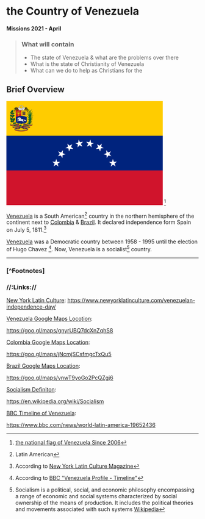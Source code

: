 

# the Country of Venezuela

#### Missions 2021 - April

> ### What will contain
>
> - The state of Venezuela & what are the problems over there
> - What is the state of Christianity of Venezuela
> - What can we do to help as Christians for the 
>
> 

## Brief Overview

<img src="/Venezuela/images//Flag-Venezuela.jpg" alt="Venezuelan flag" style="zoom:40%;" /> [^1]

[Venezuela](https://goo.gl/maps/gnyrUBQ7dcXnZqhS8) is a South American[^2] country in the northern hemisphere of the continent next to [Colombia](https://goo.gl/maps/jNcmjSCsfmgcTxQu5) & [Brazil](https://goo.gl/maps/vnwT9yoGo2PcQZgj6). It declared independence form Spain on July 5, 1811.[^3] 

[Venezuela](https://goo.gl/maps/gnyrUBQ7dcXnZqhS8) was a Democratic country between 1958 - 1995 until the election of Hugo Chavez [^4]. Now, Venezuela is a socialist[^5] country.

-----
### [^Footnotes]

[^1]: [the national flag of Venezuela Since 2006](https://www.britannica.com/topic/flag-of-Venezuela)
[^2]: Latin American
[^3]: According to [New York Latin Culture Magazine](https://www.newyorklatinculture.com/venezuelan-independence-day/)
[^4]: According to [BBC "Venezuela Profile - Timeline"](https://www.bbc.com/news/world-latin-america-19652436)  
[^5]: Socialism is a political, social, and economic philosophy encompassing a range of economic and social systems characterized by social ownership of the means of production. It includes the political theories and movements associated with such systems [Wikipedia](https://en.wikipedia.org/wiki/Socialism)






### //:Links://

[New York Latin Culture](https://www.newyorklatinculture.com/venezuelan-independence-day/):
<https://www.newyorklatinculture.com/venezuelan-independence-day/> 

[Venezuela Google Maps Locotion](https://goo.gl/maps/gnyrUBQ7dcXnZqhS8):

<https://goo.gl/maps/gnyrUBQ7dcXnZqhS8> 

[Colombia Google Maps Location](https://goo.gl/maps/jNcmjSCsfmgcTxQu5):

<https://goo.gl/maps/jNcmjSCsfmgcTxQu5> 

[Brazil Google Maps Location](https://goo.gl/maps/vnwT9yoGo2PcQZgj6):

<https://goo.gl/maps/vnwT9yoGo2PcQZgj6> 

[Socialism Definiton](https://en.wikipedia.org/wiki/Socialism):

<https://en.wikipedia.org/wiki/Socialism>

[BBC Timeline of Venezuela](https://www.bbc.com/news/world-latin-america-19652436):

<https://www.bbc.com/news/world-latin-america-19652436> 
